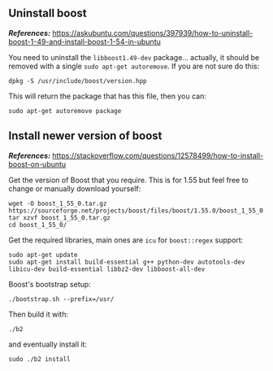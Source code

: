 ## Uninstall boost

***References:*** https://askubuntu.com/questions/397939/how-to-uninstall-boost-1-49-and-install-boost-1-54-in-ubuntu

You need to uninstall the `libboost1.49-dev` package... actually, it should be removed with a single `sudo apt-get autoremove`. If you are not sure do this:

```
dpkg -S /usr/include/boost/version.hpp
```

This will return the package that has this file, then you can:

```
sudo apt-get autoremove package
```

## Install newer version of boost

***References:*** https://stackoverflow.com/questions/12578499/how-to-install-boost-on-ubuntu

Get the version of Boost that you require. This is for 1.55 but feel free to change or manually download yourself:

```
wget -O boost_1_55_0.tar.gz https://sourceforge.net/projects/boost/files/boost/1.55.0/boost_1_55_0.tar.gz/download
tar xzvf boost_1_55_0.tar.gz
cd boost_1_55_0/
```

Get the required libraries, main ones are `icu` for `boost::regex` support:

```
sudo apt-get update
sudo apt-get install build-essential g++ python-dev autotools-dev libicu-dev build-essential libbz2-dev libboost-all-dev
```

Boost's bootstrap setup:

```
./bootstrap.sh --prefix=/usr/
```

Then build it with:

```
./b2
```

and eventually install it:

```
sudo ./b2 install 
```
